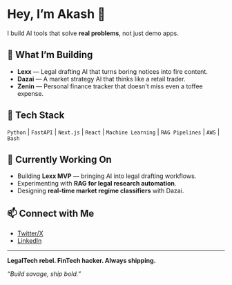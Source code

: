 # Hey, I’m Akash 👋
I build AI tools that solve **real problems**, not just demo apps.

## 🚀 What I’m Building
- **Lexx** — Legal drafting AI that turns boring notices into fire content.
- **Dazai** — A market strategy AI that thinks like a retail trader.
- **Zenin** — Personal finance tracker that doesn't miss even a toffee expense.

## 🧰 Tech Stack
`Python` | `FastAPI` | `Next.js` | `React` | `Machine Learning` | `RAG Pipelines` | `AWS` | `Bash`

## 📢 Currently Working On
- Building **Lexx MVP** — bringing AI into legal drafting workflows.
- Experimenting with **RAG for legal research automation**.
- Designing **real-time market regime classifiers** with Dazai.

## 📫 Connect with Me
- [Twitter/X](https://twitter.com/not_a_genius__)
- [LinkedIn](https://linkedin.com/in/-akash-kumar)

---

**LegalTech rebel. FinTech hacker. Always shipping.**

*“Build savage, ship bold.”*
